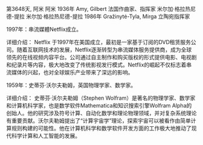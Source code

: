 第3648天, 阿米
阿米 1936年
Amy, Gilbert 法国作曲家、指挥家
米尔加·格拉热尼德-提拉
米尔加·格拉热尼德-提拉 1986年
Gražinytė-Tyla, Mirga 立陶宛指挥家

1997年：串流媒體Netflix成立。

详细介绍： Netflix 于1997年在美国成立，最初是一家基于订阅的DVD租赁服务公司。随着互联网技术的发展，Netflix逐渐转型为串流媒体服务提供商，成为全球领先的在线视频内容平台。公司通过自主制作和购买版权的形式提供电影、电视剧和纪录片等内容，极大地改变了传统影视发行模式。Netflix的崛起不仅标志着串流媒体的兴起，也对全球娱乐产业带来了深远的影响。

1959年：史蒂芬·沃尔夫勒姆，英国物理学家、数学家。

详细介绍： 史蒂芬·沃尔夫勒姆（Stephen Wolfram）是著名的物理学家、数学家和计算机科学家，也是数学软件Mathematica和知识搜索引擎Wolfram Alpha的创始人。他的研究涉及符号计算、自动化数学和理论物理领域，并对复杂系统理论有重要贡献。沃尔夫勒姆提出了“计算宇宙学”理论，探索宇宙可以被看作由简单计算规则构建的可能性。他在计算机科学和数学软件开发方面的工作极大地推动了现代科学计算和人工智能的发展。